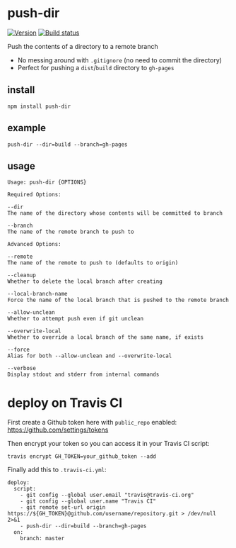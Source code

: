 # push-dir

[![Version][version-badge]][version-href]
[![Build status][build-badge]][build-href]

Push the contents of a directory to a remote branch

* No messing around with `.gitignore` (no need to commit the directory)
* Perfect for pushing a `dist`/`build` directory to `gh-pages`

## install

```
npm install push-dir
```

## example

```
push-dir --dir=build --branch=gh-pages
```

## usage

```
Usage: push-dir {OPTIONS}

Required Options:

--dir
The name of the directory whose contents will be committed to branch

--branch
The name of the remote branch to push to

Advanced Options:

--remote
The name of the remote to push to (defaults to origin)

--cleanup
Whether to delete the local branch after creating

--local-branch-name
Force the name of the local branch that is pushed to the remote branch

--allow-unclean
Whether to attempt push even if git unclean

--overwrite-local
Whether to override a local branch of the same name, if exists

--force
Alias for both --allow-unclean and --overwrite-local

--verbose
Display stdout and stderr from internal commands
```


[version-badge]: https://img.shields.io/npm/v/push-dir.svg
[version-href]: https://www.npmjs.com/package/push-dir

[build-badge]: https://travis-ci.org/L33T-KR3W/push-dir.svg?branch=master
[build-href]: https://travis-ci.org/L33T-KR3W/push-dir

# deploy on Travis CI

First create a Github token here with `public_repo` enabled: https://github.com/settings/tokens

Then encrypt your token so you can access it in your Travis CI script:

```
travis encrypt GH_TOKEN=your_github_token --add
```

Finally add this to `.travis-ci.yml`:

```
deploy:
  script:
    - git config --global user.email "travis@travis-ci.org"
    - git config --global user.name "Travis CI"
    - git remote set-url origin https://${GH_TOKEN}@github.com/username/repository.git > /dev/null 2>&1
    - push-dir --dir=build --branch=gh-pages
  on:
    branch: master
```
